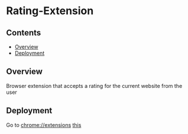 # Rating-Extension



## Contents

- [Overview](#overview)
- [Deployment](#deployment)

## Overview
Browser extension that accepts a rating for the current website from the user

## Deployment
Go to [chrome://extensions](chrome://extensions/)
[this](https://developer.chrome.com/docs/extensions/)
